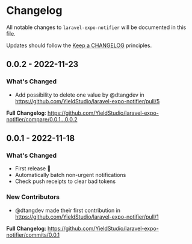 # Changelog

All notable changes to `laravel-expo-notifier` will be documented in this file.

Updates should follow the [Keep a CHANGELOG](http://keepachangelog.com/) principles.

## 0.0.2 - 2022-11-23

### What's Changed

- Add possibility to delete one value by @dtangdev in https://github.com/YieldStudio/laravel-expo-notifier/pull/5

**Full Changelog**: https://github.com/YieldStudio/laravel-expo-notifier/compare/0.0.1...0.0.2

## 0.0.1 - 2022-11-18

### What's Changed

- First release 🎉
- Automatically batch non-urgent notifications
- Check push receipts to clear bad tokens

### New Contributors

- @dtangdev made their first contribution in https://github.com/YieldStudio/laravel-expo-notifier/pull/1

**Full Changelog**: https://github.com/YieldStudio/laravel-expo-notifier/commits/0.0.1
